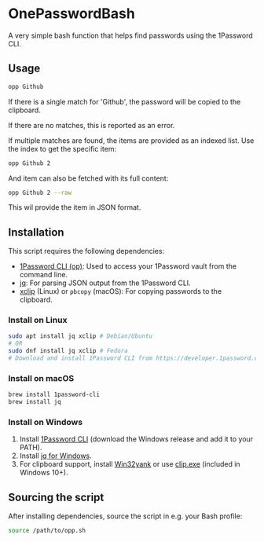 # OnePasswordBash
A very simple bash function that helps find passwords using the 1Password CLI.

## Usage
```bash
opp Github
```

If there is a single match for 'Github', the password will be copied to the clipboard.

If there are no matches, this is reported as an error.

If multiple matches are found, the items are provided as an indexed list. Use the index to get the specific item:

```bash
opp Github 2
```

And item can also be fetched with its full content:
```bash
opp Github 2 --raw
```

This wil provide the item in JSON format.

## Installation

This script requires the following dependencies:

- [1Password CLI (op)](https://developer.1password.com/docs/cli/): Used to access your 1Password vault from the command line.
- [jq](https://stedolan.github.io/jq/): For parsing JSON output from the 1Password CLI.
- [xclip](https://github.com/astrand/xclip) (Linux) or `pbcopy` (macOS): For copying passwords to the clipboard.

### Install on Linux
```bash
sudo apt install jq xclip # Debian/Ubuntu
# OR
sudo dnf install jq xclip # Fedora
# Download and install 1Password CLI from https://developer.1password.com/docs/cli/get-started/
```

### Install on macOS
```bash
brew install 1password-cli
brew install jq
```

### Install on Windows

1. Install [1Password CLI](https://developer.1password.com/docs/cli/get-started/) (download the Windows release and add it to your PATH).
2. Install [jq for Windows](https://stedolan.github.io/jq/download/).
3. For clipboard support, install [Win32yank](https://github.com/equalsraf/win32yank) or use [clip.exe](https://learn.microsoft.com/en-us/windows-server/administration/windows-commands/clip) (included in Windows 10+).


## Sourcing the script

After installing dependencies, source the script in e.g. your Bash profile:
```bash
source /path/to/opp.sh
```